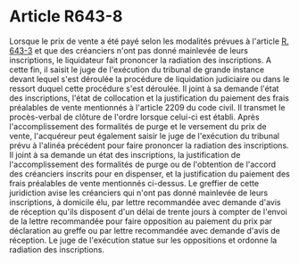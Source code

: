 # Article R643-8

Lorsque le prix de vente a été payé selon les modalités prévues à l'article <a href='/code-de-commerce/partie-reglementaire/livre-vi-des-difficultes-des-entreprises/titre-iv-de-la-liquidation-judiciaire/chapitre-iii-de-lapurement-du-passif/section-1-du-reglement-des-creanciers/r643-3.md' title='Code de commerce - art. R643-3 (V)'>R. 643-3</a> et que des créanciers n'ont pas donné mainlevée de leurs inscriptions, le liquidateur fait prononcer la radiation des inscriptions. A cette fin, il saisit le juge de l'exécution du tribunal de grande instance devant lequel s'est déroulée la procédure de liquidation judiciaire ou dans le ressort duquel cette procédure s'est déroulée. Il joint à sa demande l'état des inscriptions, l'état de collocation et la justification du paiement des frais préalables de vente mentionnés à l'article 2209 du code civil. Il transmet le procès-verbal de clôture de l'ordre lorsque celui-ci est établi. Après l'accomplissement des formalités de purge et le versement du prix de vente, l'acquéreur peut également saisir le juge de l'exécution du tribunal prévu à l'alinéa précédent pour faire prononcer la radiation des inscriptions. Il joint à sa demande un état des inscriptions, la justification de l'accomplissement des formalités de purge ou de l'obtention de l'accord des créanciers inscrits pour en dispenser, et la justification du paiement des frais préalables de vente mentionnés ci-dessus. Le greffier de cette juridiction avise les créanciers qui n'ont pas donné mainlevée de leurs inscriptions, à domicile élu, par lettre recommandée avec demande d'avis de réception qu'ils disposent d'un délai de trente jours à compter de l'envoi de la lettre recommandée pour faire opposition au paiement du prix par déclaration au greffe ou par lettre recommandée avec demande d'avis de réception. Le juge de l'exécution statue sur les oppositions et ordonne la radiation des inscriptions.